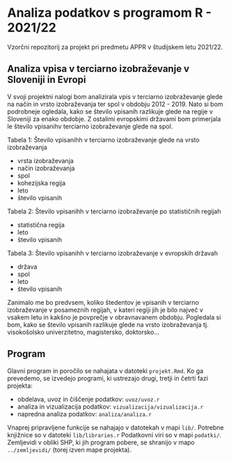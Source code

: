 # Analiza podatkov s programom R - 2021/22

Vzorčni repozitorij za projekt pri predmetu APPR v študijskem letu 2021/22. 

## Analiza vpisa v terciarno izobraževanje v Sloveniji in Evropi

V svoji projektni nalogi bom analizirala vpis v terciarno izobraževanje glede na način in vrsto izobraževanja ter spol v obdobju 2012 - 2019. Nato si bom podrobneje ogledala, kako se število vpisanih razlikuje glede na regije v Sloveniji za enako obdobje. Z ostalimi evropskimi državami bom primerjala le število vpisanihv terciarno izobraževanje glede na spol.

Tabela 1: Število vpisanihh v terciarno izobraževanje glede na vrsto izobraževanja
  - vrsta izobraževanja
  - način izobraževanja
  - spol
  - kohezijska regija
  - leto
  - število vpisanih
  
Tabela 2: Število vpisanihh v terciarno izobraževanje po statističnih regijah 
  - statistična regija
  - leto
  - število vpisanih

Tabela 3: Število vpisanihh v terciarno izobraževanje v evropskih državah
  - država
  - spol
  - leto
  - število vpisanih

Zanimalo me bo predvsem, koliko štedentov je vpisanih v terciarno izobraževanje v posameznih regijah, v kateri regiji jih je bilo največ v vsakem letu in kakšno je povprečje v obravnavanem obdobju. Pogledala si bom, kako se število vpisanih razlikuje glede na vrsto izobraževanja tj. visokošolsko univerzitetno, magistersko, doktorsko...


## Program

Glavni program in poročilo se nahajata v datoteki `projekt.Rmd`.
Ko ga prevedemo, se izvedejo programi, ki ustrezajo drugi, tretji in četrti fazi projekta:

* obdelava, uvoz in čiščenje podatkov: `uvoz/uvoz.r`
* analiza in vizualizacija podatkov: `vizualizacija/vizualizacija.r`
* napredna analiza podatkov: `analiza/analiza.r`

Vnaprej pripravljene funkcije se nahajajo v datotekah v mapi `lib/`.
Potrebne knjižnice so v datoteki `lib/libraries.r`
Podatkovni viri so v mapi `podatki/`.
Zemljevidi v obliki SHP, ki jih program pobere,
se shranijo v mapo `../zemljevidi/` (torej izven mape projekta).
